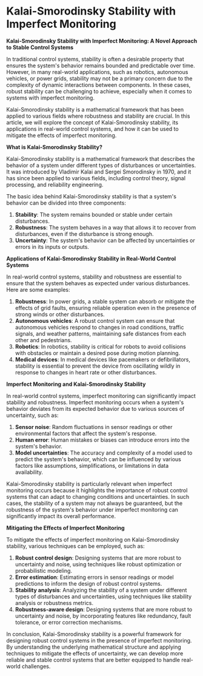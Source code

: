 # Kalai-Smorodinsky Stability with Imperfect Monitoring

**Kalai-Smorodinsky Stability with Imperfect Monitoring: A Novel Approach to Stable Control Systems**

In traditional control systems, stability is often a desirable property that ensures the system's behavior remains bounded and predictable over time. However, in many real-world applications, such as robotics, autonomous vehicles, or power grids, stability may not be a primary concern due to the complexity of dynamic interactions between components. In these cases, robust stability can be challenging to achieve, especially when it comes to systems with imperfect monitoring.

Kalai-Smorodinsky stability is a mathematical framework that has been applied to various fields where robustness and stability are crucial. In this article, we will explore the concept of Kalai-Smorodinsky stability, its applications in real-world control systems, and how it can be used to mitigate the effects of imperfect monitoring.

**What is Kalai-Smorodinsky Stability?**

Kalai-Smorodinsky stability is a mathematical framework that describes the behavior of a system under different types of disturbances or uncertainties. It was introduced by Vladimir Kalai and Sergei Smorodinsky in 1970, and it has since been applied to various fields, including control theory, signal processing, and reliability engineering.

The basic idea behind Kalai-Smorodinsky stability is that a system's behavior can be divided into three components:

1. **Stability**: The system remains bounded or stable under certain disturbances.
2. **Robustness**: The system behaves in a way that allows it to recover from disturbances, even if the disturbance is strong enough.
3. **Uncertainty**: The system's behavior can be affected by uncertainties or errors in its inputs or outputs.

**Applications of Kalai-Smorodinsky Stability in Real-World Control Systems**

In real-world control systems, stability and robustness are essential to ensure that the system behaves as expected under various disturbances. Here are some examples:

1. **Robustness**: In power grids, a stable system can absorb or mitigate the effects of grid faults, ensuring reliable operation even in the presence of strong winds or other disturbances.
2. **Autonomous vehicles**: A robust control system can ensure that autonomous vehicles respond to changes in road conditions, traffic signals, and weather patterns, maintaining safe distances from each other and pedestrians.
3. **Robotics**: In robotics, stability is critical for robots to avoid collisions with obstacles or maintain a desired pose during motion planning.
4. **Medical devices**: In medical devices like pacemakers or defibrillators, stability is essential to prevent the device from oscillating wildly in response to changes in heart rate or other disturbances.

**Imperfect Monitoring and Kalai-Smorodinsky Stability**

In real-world control systems, imperfect monitoring can significantly impact stability and robustness. Imperfect monitoring occurs when a system's behavior deviates from its expected behavior due to various sources of uncertainty, such as:

1. **Sensor noise**: Random fluctuations in sensor readings or other environmental factors that affect the system's response.
2. **Human error**: Human mistakes or biases can introduce errors into the system's behavior.
3. **Model uncertainties**: The accuracy and complexity of a model used to predict the system's behavior, which can be influenced by various factors like assumptions, simplifications, or limitations in data availability.

Kalai-Smorodinsky stability is particularly relevant when imperfect monitoring occurs because it highlights the importance of robust control systems that can adapt to changing conditions and uncertainties. In such cases, the stability of a system may not always be guaranteed, but the robustness of the system's behavior under imperfect monitoring can significantly impact its overall performance.

**Mitigating the Effects of Imperfect Monitoring**

To mitigate the effects of imperfect monitoring on Kalai-Smorodinsky stability, various techniques can be employed, such as:

1. **Robust control design**: Designing systems that are more robust to uncertainty and noise, using techniques like robust optimization or probabilistic modeling.
2. **Error estimation**: Estimating errors in sensor readings or model predictions to inform the design of robust control systems.
3. **Stability analysis**: Analyzing the stability of a system under different types of disturbances and uncertainties, using techniques like stability analysis or robustness metrics.
4. **Robustness-aware design**: Designing systems that are more robust to uncertainty and noise, by incorporating features like redundancy, fault tolerance, or error correction mechanisms.

In conclusion, Kalai-Smorodinsky stability is a powerful framework for designing robust control systems in the presence of imperfect monitoring. By understanding the underlying mathematical structure and applying techniques to mitigate the effects of uncertainty, we can develop more reliable and stable control systems that are better equipped to handle real-world challenges.

